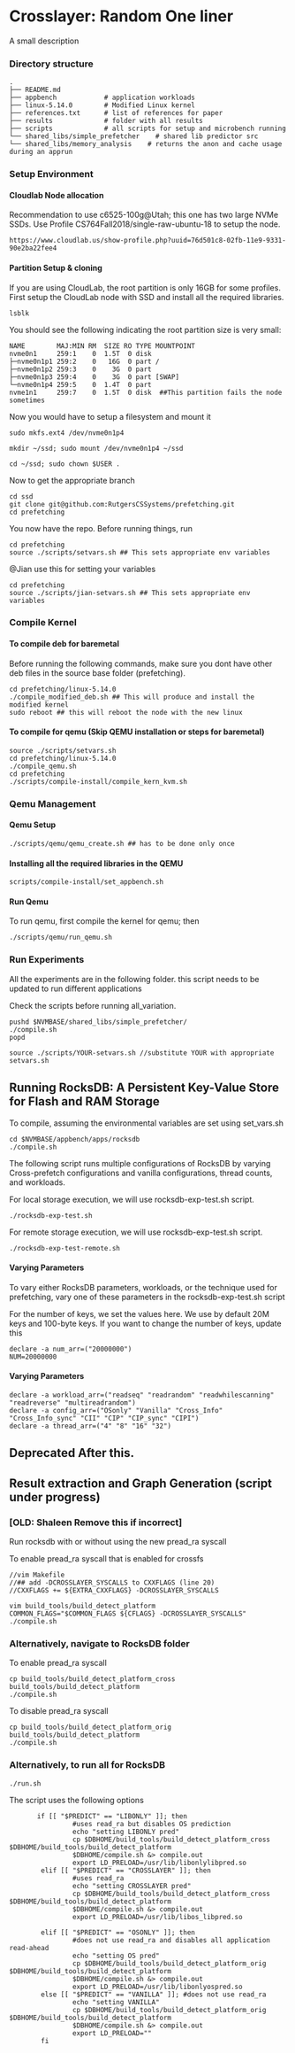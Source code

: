 Crosslayer: Random One liner
==================================================

A small description


### Directory structure
```
.
├── README.md
├── appbench            # application workloads
├── linux-5.14.0        # Modified Linux kernel
├── references.txt      # list of references for paper
├── results             # folder with all results 
├── scripts             # all scripts for setup and microbench running
└── shared_libs/simple_prefetcher    # shared lib predictor src
└── shared_libs/memory_analysis    # returns the anon and cache usage during an apprun
```


### Setup Environment


#### Cloudlab Node allocation
Recommendation to use c6525-100g@Utah; this one has two large NVMe SSDs.
Use Profile CS764Fall2018/single-raw-ubuntu-18 to setup the node.
```
https://www.cloudlab.us/show-profile.php?uuid=76d501c8-02fb-11e9-9331-90e2ba22fee4
```

#### Partition Setup & cloning

If you are using CloudLab, the root partition is only 16GB for some profiles.
First setup the CloudLab node with SSD and install all the required libraries.

```
lsblk
```

You should see the following indicating the root partition size is very small:

```
NAME        MAJ:MIN RM  SIZE RO TYPE MOUNTPOINT
nvme0n1     259:1    0  1.5T  0 disk 
├─nvme0n1p1 259:2    0   16G  0 part /
├─nvme0n1p2 259:3    0    3G  0 part 
├─nvme0n1p3 259:4    0    3G  0 part [SWAP]
└─nvme0n1p4 259:5    0  1.4T  0 part 
nvme1n1     259:7    0  1.5T  0 disk  ##This partition fails the node sometimes
```

Now you would have to setup a filesystem and mount it 

```
sudo mkfs.ext4 /dev/nvme0n1p4

mkdir ~/ssd; sudo mount /dev/nvme0n1p4 ~/ssd

cd ~/ssd; sudo chown $USER .
```


Now to get the appropriate branch

```
cd ssd
git clone git@github.com:RutgersCSSystems/prefetching.git
cd prefetching
```

You now have the repo. Before running things, run

```
cd prefetching
source ./scripts/setvars.sh ## This sets appropriate env variables
```

@Jian use this for setting your variables
```
cd prefetching
source ./scripts/jian-setvars.sh ## This sets appropriate env variables
```



### Compile Kernel

#### To compile deb for baremetal

Before running the following commands, make sure you dont have other deb files in the source base folder (prefetching).

```
cd prefetching/linux-5.14.0
./compile_modified_deb.sh ## This will produce and install the modified kernel
sudo reboot ## this will reboot the node with the new linux 
```

#### To compile for qemu (Skip QEMU installation or steps for baremetal)

```
source ./scripts/setvars.sh
cd prefetching/linux-5.14.0
./compile_qemu.sh
cd prefetching
./scripts/compile-install/compile_kern_kvm.sh
```

### Qemu Management

#### Qemu Setup

```
./scripts/qemu/qemu_create.sh ## has to be done only once
```

#### Installing all the required libraries in the QEMU
```
scripts/compile-install/set_appbench.sh 
```

#### Run Qemu
To run qemu, first compile the kernel for qemu; then

```
./scripts/qemu/run_qemu.sh
```


### Run Experiments
All the experiments are in the following folder.
this script needs to be updated to run different applications

Check the scripts before running all_variation.

```
pushd $NVMBASE/shared_libs/simple_prefetcher/
./compile.sh
popd

source ./scripts/YOUR-setvars.sh //substitute YOUR with appropriate setvars.sh
```


## Running RocksDB: A Persistent Key-Value Store for Flash and RAM Storage
To compile, assuming the environmental variables are set using set_vars.sh
```
cd $NVMBASE/appbench/apps/rocksdb
./compile.sh
```

The following script runs multiple configurations of RocksDB by varying 
Cross-prefetch configurations and vanilla configurations, thread counts, and workloads.

For local storage execution, we will use rocksdb-exp-test.sh script. 
```
./rocksdb-exp-test.sh 

```
For remote storage execution, we will use rocksdb-exp-test.sh script. 
```
./rocksdb-exp-test-remote.sh

```


#### Varying Parameters
To vary either RocksDB parameters, workloads, or the technique used for prefetching, vary one of these parameters in the 
rocksdb-exp-test.sh script

For the number of keys, we set the values here. We use by default 20M keys and 100-byte keys. If you want to change the number 
of keys, update this
```
declare -a num_arr=("20000000")
NUM=20000000
```

#### Varying Parameters
```
declare -a workload_arr=("readseq" "readrandom" "readwhilescanning" "readreverse" "multireadrandom")
declare -a config_arr=("OSonly" "Vanilla" "Cross_Info" "Cross_Info_sync" "CII" "CIP" "CIP_sync" "CIPI")
declare -a thread_arr=("4" "8" "16" "32")
```


## Deprecated After this.


## Result extraction and Graph Generation (script under progress)









### [OLD: Shaleen Remove this if incorrect] 
Run rocksdb with or without using the new pread_ra syscall

To enable pread_ra syscall that is enabled for crossfs
```
//vim Makefile
//## add -DCROSSLAYER_SYSCALLS to CXXFLAGS (line 20)
//CXXFLAGS += ${EXTRA_CXXFLAGS} -DCROSSLAYER_SYSCALLS

vim build_tools/build_detect_platform
COMMON_FLAGS="$COMMON_FLAGS ${CFLAGS} -DCROSSLAYER_SYSCALLS"
./compile.sh
```

### Alternatively, navigate to RocksDB folder
To enable pread_ra syscall
```
cp build_tools/build_detect_platform_cross build_tools/build_detect_platform
./compile.sh
```

To disable pread_ra syscall
```
cp build_tools/build_detect_platform_orig build_tools/build_detect_platform
./compile.sh
```

### Alternatively, to run all for RocksDB
```
./run.sh 
```

The script uses the following options
```
       if [[ "$PREDICT" == "LIBONLY" ]]; then
                #uses read_ra but disables OS prediction
                echo "setting LIBONLY pred"
                cp $DBHOME/build_tools/build_detect_platform_cross $DBHOME/build_tools/build_detect_platform
                $DBHOME/compile.sh &> compile.out
                export LD_PRELOAD=/usr/lib/libonlylibpred.so
        elif [[ "$PREDICT" == "CROSSLAYER" ]]; then
                #uses read_ra
                echo "setting CROSSLAYER pred"
                cp $DBHOME/build_tools/build_detect_platform_cross $DBHOME/build_tools/build_detect_platform
                $DBHOME/compile.sh &> compile.out
                export LD_PRELOAD=/usr/lib/libos_libpred.so

        elif [[ "$PREDICT" == "OSONLY" ]]; then
                #does not use read_ra and disables all application read-ahead
                echo "setting OS pred"
                cp $DBHOME/build_tools/build_detect_platform_orig $DBHOME/build_tools/build_detect_platform
                $DBHOME/compile.sh &> compile.out
                export LD_PRELOAD=/usr/lib/libonlyospred.so
        else [[ "$PREDICT" == "VANILLA" ]]; #does not use read_ra
                echo "setting VANILLA"
                cp $DBHOME/build_tools/build_detect_platform_orig $DBHOME/build_tools/build_detect_platform
                $DBHOME/compile.sh &> compile.out
                export LD_PRELOAD=""
        fi
```


